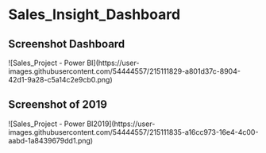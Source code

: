 # Sales_Insight_Dashboard
<h2>Screenshot Dashboard</h2>
![Sales_Project - Power BI](https://user-images.githubusercontent.com/54444557/215111829-a801d37c-8904-42d1-9a28-c5a14c2e9cb0.png)

<h2>Screenshot of 2019</h2>
![Sales_Project - Power BI2019](https://user-images.githubusercontent.com/54444557/215111835-a16cc973-16e4-4c00-aabd-1a8439679dd1.png)
